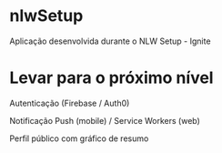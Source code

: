 # nlwSetup
Aplicação desenvolvida durante o NLW Setup - Ignite  

# Levar para o próximo nível
Autenticação (Firebase / Auth0)

Notificação Push (mobile) / Service Workers (web)

Perfil público com gráfico de resumo
